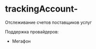 trackingAccount-
================

Отслеживание счетов поставщиков услуг

Поддержка провайдеров:
 - Мегафон
